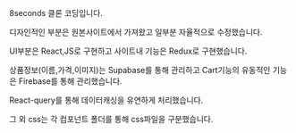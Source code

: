 8seconds 클론 코딩입니다.

디자인적인 부분은 원본사이트에서 가져왔고 일부분 자율적으로 수정했습니다.

UI부분은 React,JS로 구현하고 사이트내 기능은 Redux로 구현했습니다.

상품정보(이름,가격,이미지)는 Supabase를 통해 관리하고 Cart기능의 유동적인 기능은 Firebase를 통해 관리했습니다.

React-query를 통해 데이터캐싱을 유연하게 처리했습니다.

그 외 css는 각 컴포넌트 폴더를 통해 css파일을 구분했습니다.
